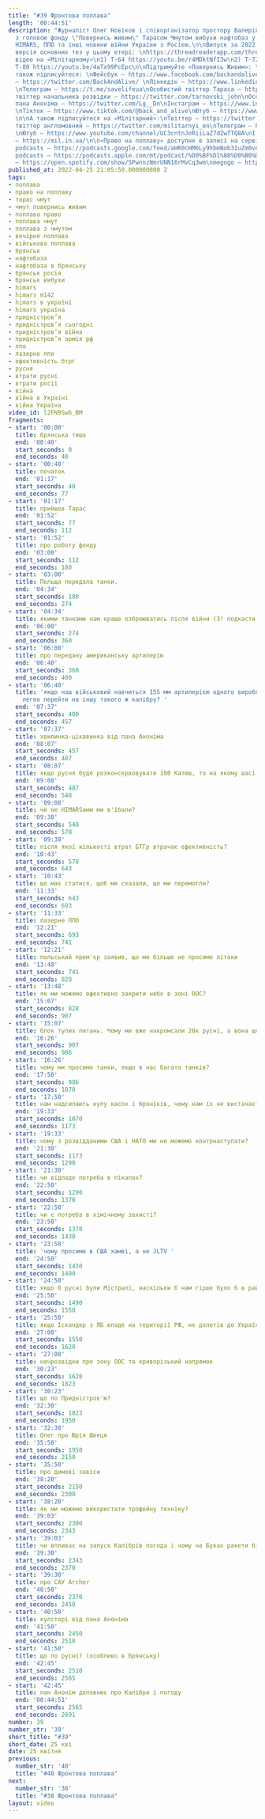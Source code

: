 ```yaml
---
title: "#39 Фронтова поплава"
length: '00:44:51'
description: "Журналіст Олег Новіков і співорганізатор простору Валерій Агєєв обговорюють
  з головою фонду \"Повернись живим\" Тарасом Чмутом вибухи нафтобаз у Брянську, Придністров’я,
  HIMARS, ППО та інші новини війни України з Росією.\n\nВипуск за 2022.04.25\n\nТекстова
  версія основних тез у цьому етері: \nhttps://threadreaderapp.com/thread/1518685546050207749\n\nЗгадані
  відео на «Мілітарному»\n1) Т-64 https://youtu.be/r4MDktNfI3w\n2) Т-72 https://youtu.be/-UiV_TtJGXA\n3)
  Т-80 https://youtu.be/4aTx99PcEpc\n\nПідтримуйте «Повернись Живим»: \nhttps://www.comebackalive.in.ua/donate\n\nА
  також підписуйтеся: \nФейсбук – https://www.facebook.com/backandalive \nТвіттер
  – https://twitter.com/BackAndAlive/ \nЛінкедін – https://www.linkedin.com/company/come-back-alive/
  \nТелеграм – https://t.me/savelifeua\nОсобистий твіттер Тараса – https://twitter.com/TarasChmut\nОсобистий
  твіттер начальника розвідки – https://twitter.com/tarnovski_john\nОсобистий твіттер
  пана Аноніма – https://twitter.com/Lg__Dn\nІнстаграм – https://www.instagram.com/savelife.in.ua/
  \nТікток – https://www.tiktok.com/@back_and_alive\nЮтуб – https://www.youtube.com/channel/UCGIa6LSAw2Cl_P-DFv2pHXQ
  \n\nА також підписуйтеся на «Мілітарний»:\nТвіттер – https://twitter.com/mil_in_ua\nТа
  твіттер англомовний – https://twitter.com/militarnyi_en\nТелеграм – https://t.me/milinua
  \nЮтуб – https://www.youtube.com/channel/UC3cntnJoRiiLaZ7dZwTTQ8A\nІ читайте сайт
  – https://mil.in.ua/\n\n«Право на поплаву» доступне в записі на сервісах: \ngoogle
  podcasts – https://podcasts.google.com/feed/aHR0cHM6Ly9hbmNob3IuZm0vcy84ODhiMzE0Yy9wb2RjYXN0L3Jzcw\napple
  podcasts – https://podcasts.apple.com/mt/podcast/%D0%BF%D1%80%D0%B0%D0%B2%D0%BE-%D0%BD%D0%B0-%D0%BF%D0%BE%D0%BF%D0%BB%D0%B0%D0%B2%D1%83/id1613491809\nspotify
  – https://open.spotify.com/show/5PwnnzNmrUNN16rMvCq3wm\nmegogo – https://megogo.page.link/tA2y\n\n0"
published_at: 2022-04-25 21:05:50.000000000 Z
tags:
- поплава
- право на поплаву
- тарас чмут
- чмут повернись живим
- поплава право
- поплава чмут
- поплава з чмутом
- вечірня поплава
- військова поплава
- брянськ
- нафтобаза
- нафтобаза в брянську
- брянськ росія
- брянськ вибухи
- himars
- himars m142
- himars в україні
- himars україна
- придністров’я
- придністров’я сьогодні
- придністров’я війна
- придністров’я армія рф
- ппо
- лазерне ппо
- ефективність бтрг
- русня
- втрати русні
- втрати росії
- війна
- війна в Україні
- війна Україна
video_id: l2FN9Sw6_BM
fragments:
- start: '00:00'
  title: брянська тиша
  end: '00:40'
  start_seconds: 0
  end_seconds: 40
- start: '00:40'
  title: початок
  end: '01:17'
  start_seconds: 40
  end_seconds: 77
- start: '01:17'
  title: прийшов Тарас
  end: '01:52'
  start_seconds: 77
  end_seconds: 112
- start: '01:52'
  title: про роботу фонду
  end: '03:00'
  start_seconds: 112
  end_seconds: 180
- start: '03:00'
  title: Польща передала танки.
  end: '04:34'
  start_seconds: 180
  end_seconds: 274
- start: '04:34'
  title: якими танками нам краще озброюватись після війни (3! подкасти на Мілітарному)
  end: '06:00'
  start_seconds: 274
  end_seconds: 360
- start: '06:00'
  title: про передану американську артилерію
  end: '06:40'
  start_seconds: 360
  end_seconds: 400
- start: '06:40'
  title: 'якщо наш військовий навчиться 155 мм артилерією одного виробника, наскільки
    легко перейти на іншу такого ж калібру? '
  end: '07:37'
  start_seconds: 400
  end_seconds: 457
- start: '07:37'
  title: хвилинка-цікавинка від пана Аноніма
  end: '08:07'
  start_seconds: 457
  end_seconds: 487
- start: '08:07'
  title: якщо русня буде розконсервовувати 100 Катюш, то на якому шасі воно буде?
  end: '09:08'
  start_seconds: 487
  end_seconds: 548
- start: '09:08'
  title: чи не HIMARSами ми в'їбали?
  end: '09:38'
  start_seconds: 548
  end_seconds: 578
- start: '09:38'
  title: після якої кількості втрат БТГр втрачає ефективність?
  end: '10:43'
  start_seconds: 578
  end_seconds: 643
- start: '10:43'
  title: що має статися, щоб ми сказали, що ми перемогли?
  end: '11:33'
  start_seconds: 643
  end_seconds: 693
- start: '11:33'
  title: лазерне ППО
  end: '12:21'
  start_seconds: 693
  end_seconds: 741
- start: '12:21'
  title: польський прем'єр заявив, що ми більше не просимо літаки
  end: '13:48'
  start_seconds: 741
  end_seconds: 828
- start: '13:48'
  title: як ми можемо ефективно закрити небо в зоні ООС?
  end: '15:07'
  start_seconds: 828
  end_seconds: 907
- start: '15:07'
  title: блок тупих питань. Чому ми вже накромсали 20к русні, а вона ще воює?
  end: '16:26'
  start_seconds: 907
  end_seconds: 986
- start: '16:26'
  title: чому ми просимо танки, якщо в нас багато танків?
  end: '17:50'
  start_seconds: 986
  end_seconds: 1070
- start: '17:50'
  title: нам надсилають купу касок і броніків, чому нам їх не вистачає?
  end: '19:33'
  start_seconds: 1070
  end_seconds: 1173
- start: '19:33'
  title: чому з розвідданими США і НАТО ми не можемо контрнаступати?
  end: '21:30'
  start_seconds: 1173
  end_seconds: 1290
- start: '21:30'
  title: чи відпаде потреба в пікапах?
  end: '22:50'
  start_seconds: 1290
  end_seconds: 1370
- start: '22:50'
  title: чи є потреба в хімічному захисті?
  end: '23:50'
  start_seconds: 1370
  end_seconds: 1430
- start: '23:50'
  title: 'чому просимо в США хамві, а не JLTV '
  end: '24:50'
  start_seconds: 1430
  end_seconds: 1490
- start: '24:50'
  title: якщо б русні були Містралі, наскільки б нам гірше було б в районі Одеси?
  end: '25:50'
  start_seconds: 1490
  end_seconds: 1550
- start: '25:50'
  title: якщо Іскандер з ЯБ впаде на території РФ, не долетів до України?
  end: '27:00'
  start_seconds: 1550
  end_seconds: 1620
- start: '27:00'
  title: начрозвідки про зону ООС та криворізький напрямок
  end: '30:23'
  start_seconds: 1620
  end_seconds: 1823
- start: '30:23'
  title: що по Придністров'ю?
  end: '32:30'
  start_seconds: 1823
  end_seconds: 1950
- start: '32:30'
  title: Олег про Юрія Швеця
  end: '35:50'
  start_seconds: 1950
  end_seconds: 2150
- start: '35:50'
  title: про димові завіси
  end: '38:20'
  start_seconds: 2150
  end_seconds: 2300
- start: '38:20'
  title: як ми можемо використати трофейну техніку?
  end: '39:03'
  start_seconds: 2300
  end_seconds: 2343
- start: '39:03'
  title: чи впливає на запуск Калібрів погода і чому на Буках ракети білі, а не камуфльовані?
  end: '39:30'
  start_seconds: 2343
  end_seconds: 2370
- start: '39:30'
  title: про САУ Archer
  end: '40:50'
  start_seconds: 2370
  end_seconds: 2450
- start: '40:50'
  title: кулсторі від пана Аноніма
  end: '41:50'
  start_seconds: 2450
  end_seconds: 2510
- start: '41:50'
  title: що по русні? (особливо в Брянську)
  end: '42:45'
  start_seconds: 2510
  end_seconds: 2565
- start: '42:45'
  title: пан Анонім доповнює про Калібри і погоду
  end: '00:44:51'
  start_seconds: 2565
  end_seconds: 2691
number: 39
number_str: '39'
short_title: "#39"
short_date: 25 кві
date: 25 квітня
previous:
  number_str: '40'
  title: "#40 Фронтова поплава"
next:
  number_str: '38'
  title: "#38 Фронтова поплава"
layout: video
---
```

